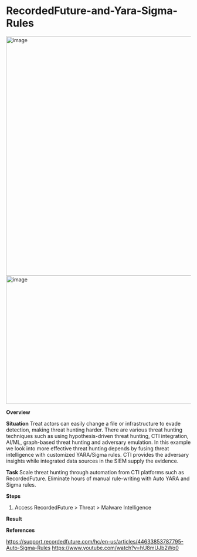 # RecordedFuture-and-Yara-Sigma-Rules

<img width="828" height="653" alt="image" src="https://github.com/user-attachments/assets/6488c52b-8bbb-4e0f-99ef-0069c9085588" />

<img width="600" height="350" alt="image" src="https://github.com/user-attachments/assets/582690a2-cc23-4fa3-aadd-98daacf4c9b2" />


**Overview**

**Situation**
Treat actors can easily change a file or infrastructure to evade detection, making threat hunting harder. There are various threat hunting techniques such as using hypothesis-driven threat hunting, CTI integration, AI/ML, graph-based threat hunting and adversary emulation.
In this example we look into more effective threat hunting depends by fusing threat intelligence with customized YARA/Sigma rules. CTI provides the adversary insights while integrated data sources in the SIEM supply the evidence.


**Task**
Scale threat hunting through automation from CTI platforms such as RecordedFuture. Eliminate hours of manual rule-writing with Auto YARA and Sigma rules.

**Steps**

1. Access RecordedFuture > Threat > Malware Intelligence 


**Result**


**References**

https://support.recordedfuture.com/hc/en-us/articles/44633853787795-Auto-Sigma-Rules
https://www.youtube.com/watch?v=hU8mUJb2Wq0
